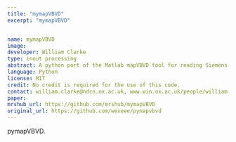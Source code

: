 ```yaml
---
title: "mymapVBVD"
excerpt: "mymapVBVD"


name: mymapVBVD
image:
developer: William Clarke
type: inout processing
abstract: A python port of the Matlab mapVBVD tool for reading Siemens Twix files.
language: Python
license: MIT
credit: No credit is required for the use of this code.
contact: william.clarke@ndcn.ox.ac.uk, www.win.ox.ac.uk/people/william-clarke
paper:
mrshub_url: https://github.com/mrshub/mymapVBVD
original_url: https://github.com/wexeee/pymapvbvd
---
```


pymapVBVD.
